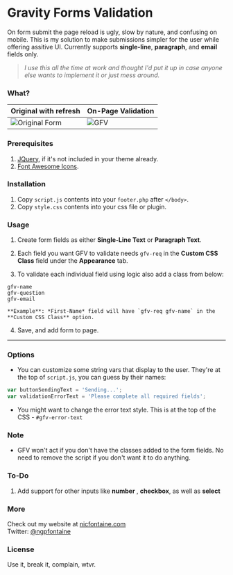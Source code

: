 
# Gravity Forms Validation 
  
    
On form submit the page reload is ugly, slow by nature, and confusing on mobile. This is my solution to make submissions simpler for the user while offering assitive UI. Currently supports **single-line**, **paragraph**, and **email** fields only.
  
>*I use this all the time at work and thought I'd put it up in case anyone else wants to implement it or just mess around.*
  
  
### What?
  
| Original with refresh | On-Page Validation |
| --- | --- |
|   ![Original Form](https://nicfontaine.com/images/web_form_validation_gif_02.gif)   |     ![GFV](https://nicfontaine.com/images/web_form_validation_gif_01.gif)   |
  
### Prerequisites
1. [JQuery](https://developers.google.com/speed/libraries/#jquery), if it's not included in your theme already.
2. [Font Awesome Icons](http://fontawesome.io/get-started/).

### Installation
1. Copy `script.js` contents into your `footer.php` after `</body>`.
2. Copy `style.css` contents into your css file or plugin.

### Usage
1. Create form fields as either **Single-Line Text** or **Paragraph Text**.
  
2. Each field you want GFV to validate needs `gfv-req` in the **Custom CSS Class** field under the **Appearance** tab.
  
3. To validate each individual field using logic also add a class from below:  
  
  `gfv-name`  
  `gfv-question`  
  `gfv-email`  
  
    **Example**: *First-Name* field will have `gfv-req gfv-name` in the **Custom CSS Class** option.
  
4. Save, and add form to page.
  
---
  
### Options
- You can customize some string vars that display to the user. They're at the top of `script.js`, you can guess by their names:
```javascript
var buttonSendingText = 'Sending...';  
var validationErrorText = 'Please complete all required fields';
```
  
- You might want to change the error text style. This is at the top of the CSS - `#gfv-error-text`
  
### Note
  
- GFV won't act if you don't have the classes added to the form fields. No need to remove the script if you don't want it to do anything.

### To-Do
1. Add support for other inputs like **number** , **checkbox**, as well as **select**

### More
Check out my website at [nicfontaine.com](https://nicfontaine.com)  
Twitter: [@ngpfontaine](https://twitter.com/ngpfontaine)

### License
Use it, break it, complain, wtvr.

